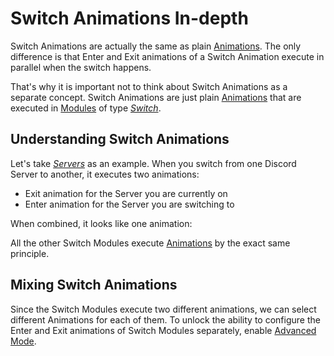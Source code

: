 <script setup>
import switchAnimations from '../assets/lottie/switch-animations.json'
import switchAnimationsMixing from '../assets/lottie/switch-animations-mixing.json'
</script>

# Switch Animations In-depth

Switch Animations are actually the same as plain [Animations](./basics#animations). The only difference is that Enter and Exit animations
of a Switch Animation execute in parallel when the switch happens.

That's why it is important not to think about Switch Animations as a separate concept. Switch Animations are just
plain [Animations](./basics#animations) that are executed in [Modules](./modules) of type [_Switch_](./basics#switch).

## Understanding Switch Animations

Let's take [_Servers_](./modules#servers) as an example. When you switch from one Discord Server to another, it executes two animations:
- Exit animation for the Server you are currently on
- Enter animation for the Server you are switching to

When combined, it looks like one animation:

<Lottie :animation-data="switchAnimations" />

All the other Switch Modules execute [Animations](./basics#animations) by the exact same principle.

## Mixing Switch Animations

Since the Switch Modules execute two different animations, we can select different Animations for each of them.
To unlock the ability to configure the Enter and Exit animations of Switch Modules separately, enable [Advanced Mode](./advanced-mode).

<Lottie :animation-data="switchAnimationsMixing" />
